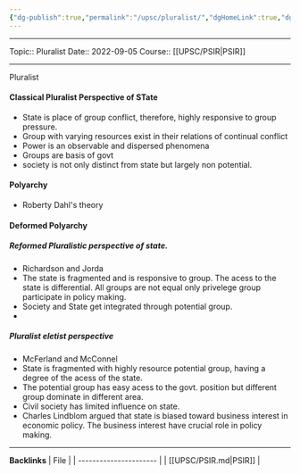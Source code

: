 ```yaml
---
{"dg-publish":true,"permalink":"/upsc/pluralist/","dgHomeLink":true,"dgPassFrontmatter":false}
---
```


----
Topic:: Pluralist
Date:: 2022-09-05
Course:: [[UPSC/PSIR|PSIR]] 

----
Pluralist
#### Classical Pluralist Perspective of STate
- State is place  of group conflict, therefore, highly responsive to group pressure. 
- Group with varying resources exist in their relations of continual conflict
- Power is an observable and dispersed phenomena
- Groups are basis of govt 
- society is not only distinct from state but largely non potential. 

#### Polyarchy
- Roberty Dahl's theory 
#### Deformed Polyarchy
##### Reformed Pluralistic perspective of state. 
- Richardson and Jorda 
- The state is fragmented and is responsive to group. The acess to the state is differential. All groups are not equal only privelege group participate in policy making. 
- Society and State get integrated through potential group.
-
##### Pluralist eletist perspective 
- McFerland and McConnel 
- State is fragmented with highly resource potential group, having a degree of the acess of the state. 
- The potential group has easy acess to the govt. position but different group dominate in different area. 
- Civil society has limited influence on state. 
- Charles Lindblom argued that state is biased toward business interest in economic policy. The business interest have crucial role in policy making. 

---
**Backlinks**
| File                   |
| ---------------------- |
| [[UPSC/PSIR.md\|PSIR]] |



